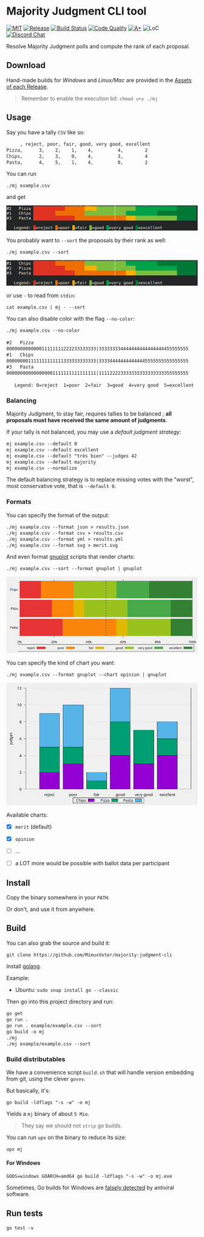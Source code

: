 # Majority Judgment CLI tool

[![MIT](https://img.shields.io/github/license/MieuxVoter/majority-judgment-cli?style=for-the-badge)](LICENSE)
[![Release](https://img.shields.io/github/v/release/MieuxVoter/majority-judgment-cli?include_prereleases&style=for-the-badge)](https://github.com/MieuxVoter/majority-judgment-cli/releases)
[![Build Status](https://img.shields.io/github/workflow/status/MieuxVoter/majority-judgment-cli/Go?style=for-the-badge)](https://github.com/MieuxVoter/majority-judgment-cli/actions/workflows/go.yml)
[![Code Quality](https://img.shields.io/codefactor/grade/github/MieuxVoter/majority-judgment-cli?style=for-the-badge)](https://www.codefactor.io/repository/github/mieuxvoter/majority-judgment-cli)
[![A+](https://img.shields.io/badge/go%20report-A+-brightgreen.svg?style=for-the-badge)](https://goreportcard.com/report/github.com/mieuxvoter/majority-judgment-cli)
![LoC](https://img.shields.io/tokei/lines/github/MieuxVoter/majority-judgment-cli?style=for-the-badge)
[![Discord Chat](https://img.shields.io/discord/705322981102190593.svg?style=for-the-badge)](https://discord.gg/rAAQG9S)

Resolve Majority Judgment polls and compute the rank of each proposal.

## Download

Hand-made builds for _Windows_ and _Linux/Mac_ are provided in the [Assets of each Release](https://github.com/MieuxVoter/majority-judgment-cli/releases).

> Remember to enable the execution bit: `chmod u+x ./mj`

## Usage

Say you have a tally `CSV` like so:

         , reject, poor, fair, good, very good, excellent
    Pizza,      3,    2,    1,    4,         4,        2
    Chips,      2,    3,    0,    4,         3,        4
    Pasta,      4,    5,    1,    4,         0,        2

You can run

    ./mj example.csv

and get

![Merit profiles in ASCII art, with colors](example/screenshot_merit_color.png)


You probably want to `--sort` the proposals by their rank as well:

    ./mj example.csv --sort

![Merit profiles in ASCII art, with colors, and sorted](example/screenshot_merit_color_sorted.png)

or use `-` to read from `stdin`:

    cat example.csv | mj - --sort


You can also disable color with the flag `--no-color`:

    ./mj example.csv --no-color

    #2   Pizza 000000000000011111111222233333333|333333334444444444444444455555555
    #1   Chips 000000001111111111111333333333333|333344444444444445555555555555555
    #3   Pasta 000000000000000001111111111111111|111122223333333333333333355555555
    
       Legend: 0=reject  1=poor  2=fair  3=good  4=very good  5=excellent


### Balancing

Majority Judgment, to stay fair, requires tallies to be balanced ; **all proposals must have received the same amount of judgments**.

If your tally is not balanced, you may use a _default judgment strategy_:

    mj example.csv --default 0
    mj example.csv --default excellent
    mj example.csv --default "très bien" --judges 42
    mj example.csv --default majority
    mj example.csv --normalize

The default balancing strategy is to replace missing votes with the "worst", most conservative vote, that is `--default 0`.

### Formats

You can specify the format of the output:

    ./mj example.csv --format json > results.json
    ./mj example.csv --format csv > results.csv
    ./mj example.csv --format yml > results.yml
    ./mj example.csv --format svg > merit.svg

And even format [gnuplot](http://www.gnuplot.info/) scripts that render charts:

    ./mj example.csv --sort --format gnuplot | gnuplot

![Linear merit profiles okf the proposals of a poll](example/screenshot_merit.png)

You can specify the kind of chart you want:

    ./mj example.csv --format gnuplot --chart opinion | gnuplot

![Opinion chart, the cumulative amounts of judgments per grade](example/screenshot_opinion.png)

Available charts:
- [x] `merit` (default)
- [x] `opinion`
- [ ] …
- [ ] a LOT more would be possible with ballot data per participant


## Install

Copy the binary somewhere in your `PATH`.

Or don't, and use it from anywhere.


## Build

You can also grab the source and build it:

    git clone https://github.com/MieuxVoter/majority-judgment-cli

Install [golang](https://golang.org/doc/install).

Example:
- Ubuntu: `sudo snap install go --classic`

Then go into this project directory and run:

    go get
    go run .
    go run . example/example.csv --sort
    go build -o mj
    ./mj
    ./mj example/example.csv --sort


### Build distributables

We have a convenience script `build.sh` that will handle version embedding from git,
using the clever `govvv`.

But basically, it's:

    go build -ldflags "-s -w" -o mj

Yields a `mj` binary of about `5 Mio`.

> They say we should not `strip` go builds.

You can run `upx` on the binary to reduce its size:

    upx mj


#### For Windows

    GOOS=windows GOARCH=amd64 go build -ldflags "-s -w" -o mj.exe

Sometimes, Go builds for Windows are [falsely detected](https://golang.org/doc/faq#virus) by antiviral software.


## Run tests

    go test -v
